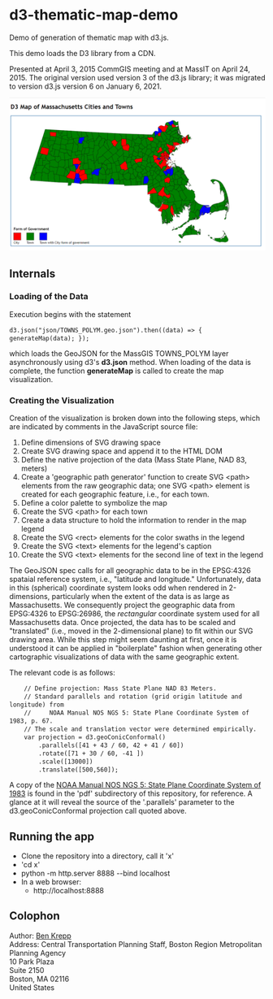 # d3-thematic-map-demo
Demo of generation of thematic map with d3.js.

This demo loads the D3 library from a CDN.

Presented at April 3, 2015 CommGIS meeting and at MassIT on April 24, 2015.
The original version used version 3 of the d3.js library; it was migrated to version d3.js version 6 on January 6, 2021.

<img src="img/d3-thematic-map-screenshot2.png"/>

## Internals
### Loading of the Data
Execution begins with the statement
```
d3.json("json/TOWNS_POLYM.geo.json").then((data) => { generateMap(data); });
```
which loads the GeoJSON for the MassGIS TOWNS_POLYM layer asynchronously using d3's __d3.json__ method.
When loading of the data is complete, the function __generateMap__ is called to create the map visualization.

### Creating the Visualization
Creation of the visualization is broken down into the following steps,
which are indicated by comments in the JavaScript source file:
1. Define dimensions of SVG drawing space
2. Create SVG drawing space and append it to the HTML DOM
3. Define the native projection of the data (Mass State Plane, NAD 83, meters)
4. Create a 'geographic path generator' function to create SVG \<path\> elements from the raw geographic data;
   one SVG \<path\> element is created for each geographic feature, i.e., for each town.
5. Define a color palette to symbolize the map
6. Create the SVG \<path\> for each town
7. Create a data structure to hold the information to render in the map legend
8. Create the SVG \<rect\> elements for the color swaths in the legend
9. Create the SVG \<text\> elements for the legend's caption
10. Create the SVG \<text\> elements for the second line of text in the legend

The GeoJSON spec calls for all geographic data to be in the EPSG:4326 spataial reference system, i.e., "latitude and longitude."
Unfortunately, data in this \(spherical\) coordinate system looks odd when rendered in 2-dimensions, particularly when the
extent of the data is as large as Massachusetts.
We consequently project the geographic data from EPSG:4326 to EPSG:26986, the _rectangular_ coordinate system used for all 
Massachusetts data. Once projected, the data has to be scaled and "translated" \(i.e., moved in the 2-dimensional plane\) to
fit within our SVG drawing area. While this step might seem daunting at first, once it is understood it can be applied in "boilerplate"
fashion when generating other cartographic visualizations of data with the same geographic extent.

The relevant code is as follows:
```
	// Define projection: Mass State Plane NAD 83 Meters.
	// Standard parallels and rotation (grid origin latitude and longitude) from 
	//     NOAA Manual NOS NGS 5: State Plane Coordinate System of 1983, p. 67.
	// The scale and translation vector were determined empirically.
	var projection = d3.geoConicConformal()
		.parallels([41 + 43 / 60, 42 + 41 / 60])
		.rotate([71 + 30 / 60, -41 ])
		.scale([13000])
		.translate([500,560]);
```

A copy of the [NOAA Manual NOS NGS 5: State Plane Coordinate System of 1983](https://github.com/CTPSSTAFF/d3-thematic-map-demo/blob/master/pdf/ManualNOSNGS5.pdf)
is found in the 'pdf' subdirectory of this repository, for reference.
A glance at it will reveal the source of the '.parallels' parameter to the d3.geoConicConformal projection call quoted above.

## Running the app
* Clone the repository into a directory, call it 'x'
* 'cd x'
* python -m http.server 8888 --bind localhost
* In a web browser:
  * http://localhost:8888

## Colophon
Author: [Ben Krepp](mailto:bkrepp@ctps.org)  
Address: Central Transportation Planning Staff, Boston Region Metropolitan Planning Agency  
10 Park Plaza  
Suite 2150  
Boston, MA 02116  
United States